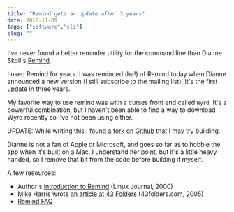 ```yaml
---
title: "Remind gets an update after 3 years"
date: 2018-11-09
tags: ["software","cli"]
slug: ""
---
```


I've never found a better reminder utility for the command line than Dianne Skoll's 
[Remind](https://dianne.skoll.ca/projects/remind/).

I used Remind for years. I was reminded (ha!) of Remind today when Dianne announced a new version (I still subscribe to the mailing list). It's the first update in three years.

My favorite way to use remind was with a curses front end called `Wyrd`. It's a powerful combination, but I haven't been able to find a way to download Wyrd recently so I've not been using either. 

UPDATE: While writing this I found [a fork on Github](https://github.com/haguenau/wyrd) that I may try building.

Dianne is not a fan of Apple or Microsoft, and goes so far as to hobble the app when it's built on a Mac. I understand her point, but it's a little heavy handed, so I remove that bit from the code before building it myself.

A few resources:

- Author's [introduction to Remind](https://www.linuxjournal.com/article/3529) (Linux Journal, 2000)
- Mike Harris wrote [an article at 43 Folders](http://www.43folders.com/2005/02/24/guest-mike-harris-looks-at-remind) (43folders.com, 2005)
- [Remind FAQ](https://www.roaringpenguin.com/wiki/index.php/Remind_FAQ)




